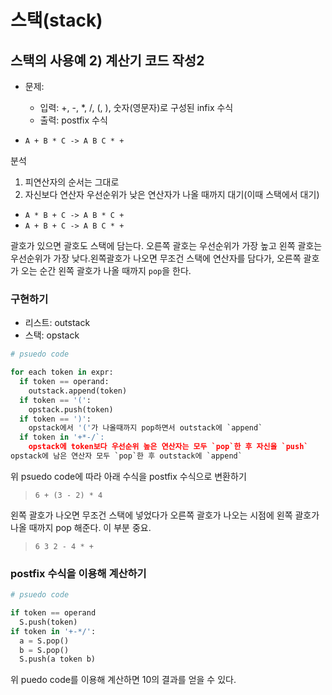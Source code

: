 # 스택(stack)

## 스택의 사용예 2) 계산기 코드 작성2

- 문제:
  - 입력: +, -, *, /, (, ), 숫자(영문자)로 구성된 infix 수식
  - 출력: postfix 수식

- `A + B * C -> A B C * +`

분석

1. 피연산자의 순서는 그대로
2. 자신보다 연산자 우선순위가 낮은 연산자가 나올 때까지 대기(이때 스택에서 대기)

- `A * B + C -> A B * C +`
- `A + B + C -> A B C * +`

괄호가 있으면 괄호도 스택에 담는다. 오른쪽 괄호는 우선순위가 가장 높고 왼쪽 괄호는 우선순위가 가장 낮다.왼쪽괄호가 나오면 무조건 스택에 연산자를 담다가, 오른쪽 괄호가 오는 순간 왼쪽 괄호가 나올 때까지 `pop`을 한다.

### 구현하기

- 리스트: outstack
- 스택: opstack

```py
# psuedo code

for each token in expr:
  if token == operand:
    outstack.append(token)
  if token == '(':
    opstack.push(token)
  if token == ')':
    opstack에서 '('가 나올때까지 pop하면서 outstack에 `append`
  if token in '+*-/`:
    opstack에 token보다 우선순위 높은 연산자는 모두 `pop`한 후 자신을 `push`
opstack에 남은 연산자 모두 `pop`한 후 outstack에 `append`
```

위 psuedo code에 따라 아래 수식을 postfix 수식으로 변환하기

> `6 + (3 - 2) * 4`

왼쪽 괄호가 나오면 무조건 스택에 넣었다가 오른쪽 괄호가 나오는 시점에 왼쪽 괄호가 나올 때까지 pop 해준다. 이 부분 중요.

> `6 3 2 - 4 * +`

### postfix 수식을 이용해 계산하기

```py
# psuedo code

if token == operand
  S.push(token)
if token in '+-*/':
  a = S.pop()
  b = S.pop()
  S.push(a token b)
```

위 puedo code를 이용해 계산하면 10의 결과를 얻을 수 있다.
